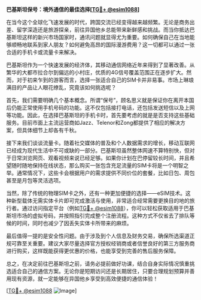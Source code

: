 **巴基斯坦保号：境外通信的最佳选择[[TG💪+ @esim1088](https://t.me/s/esim1088)]**

在当今这个全球化飞速发展的时代，跨国交流已经变得越来越频繁。无论是商务出差、留学深造还是旅游探亲，前往异国他乡总能带来新鲜感和挑战。而当你抵达巴基斯坦这样的新兴市场国家时，通讯问题就显得尤为重要。如何确保自己在当地能够顺畅地联系到家人朋友？如何避免高昂的国际漫游费用？这一切都可以通过一张合适的手机卡或流量卡来解决。

巴基斯坦作为一个快速发展的经济体，其移动通信网络近年来得到了显著改善。从繁华的大都市拉合尔到偏远的小村庄，优质的4G信号覆盖范围正在逐步扩大。然而，对于初来乍到的游客而言，选择一张适合自己的SIM卡并非易事。市场上琳琅满目的产品让人眼花缭乱，究竟该如何挑选呢？

首先，我们需要明确几个基本概念。所谓“保号”，顾名思义就是保证你在离开本国后仍能正常使用手机号码的功能。这不仅包括接打电话，还包括发送短信以及上网等功能。因此，在选择巴基斯坦的手机卡时，首先要考虑的就是是否支持这些基础服务。目前市面上主流运营商如Jazz、Telenor和Zong都提供了相应的解决方案，但具体细节上却各有千秋。

接下来我们谈谈流量卡。随着社交媒体的普及和个人数据需求的增长，移动互联网已经成为现代生活中不可或缺的一部分。巴基斯坦虽然整体网速不算特别快，但对于日常浏览网页、观看视频来说已经足够。如果你计划在巴停留较长时间，并且希望随时随地保持在线状态，那么购买一张包含充足流量的SIM卡将是一个明智之举。通常情况下，这些卡会根据用户的需求提供不同价位的套餐，比如日包、周包甚至是月包等灵活选项。

当然，除了传统的物理SIM卡之外，还有一种更加便捷的选择——eSIM技术。这种新型载体无需实体卡片即可完成激活与使用，非常适合经常需要更换目的地的旅行者。通过访问指定平台（例如[TG💪+ @esim1088](https://t.me/s/esim1088)），你可以轻松获取适用于巴基斯坦市场的虚拟号码，并按照指引完成整个注册流程。这种方式不仅省去了排队等候的时间，同时也减少了因丢失实体卡所带来的麻烦。

最后值得一提的是安全性问题。由于涉及到个人信息及财务交易，确保所选渠道正规可靠至关重要。建议大家尽量选择官方授权经销商或者信誉良好的第三方服务商进行购买，这样既能获得更优惠的价格，也能享受到完善的售后服务保障。

总之，在决定前往巴基斯坦之前，请务必提前做好功课，结合自身实际情况慎重挑选适合自己的通信方案。无论你是短期访问还是长期居住，只要合理规划预算并善用现有资源，就一定能够在异国他乡享受到高效便捷的通信体验！

[[TG💪+ @esim1088](https://t.me/s/esim1088) ![Image](https://i.postimg.cc/4NQfJmqS/Snipaste-2025-05-13-00-14-12.png)]